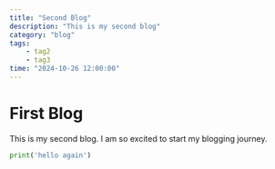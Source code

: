 ```yaml
---
title: "Second Blog"
description: "This is my second blog"
category: "blog"
tags: 
    - tag2
    - tag3
time: "2024-10-26 12:00:00"
---
```


# First Blog

This is my second blog. I am so excited to start my blogging journey.

```python
print('hello again')
```